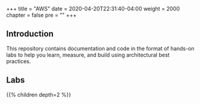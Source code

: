 +++
title = "AWS"
date = 2020-04-20T22:31:40-04:00
weight = 2000
chapter = false
pre = ""
+++

## Introduction

This repository contains documentation and code in the format of hands-on labs to help you learn, measure, and build using architectural best practices.

## Labs

{{% children depth=2 %}}
